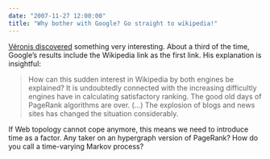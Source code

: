 ```yaml
---
date: "2007-11-27 12:00:00"
title: "Why bother with Google? Go straight to wikipedia!"
---
```




[Véronis discovered](http://blog.veronis.fr/2007/11/search-google-yahoo-comparison.html) something very interesting. About a third of the time, Google&rsquo;s results include the Wikipedia link as the first link. His explanation is insightful:

> How can this sudden interest in Wikipedia by both engines be explained? It is undoubtedly connected with the increasing difficultly engines have in calculating satisfactory ranking. The good old days of PageRank algorithms are over. (&hellip;) The explosion of blogs and news sites has changed the situation considerably.

If Web topology cannot cope anymore, this means we need to introduce time as a factor. Any taker on an hypergraph version of PageRank? How do you call a time-varying Markov process?


